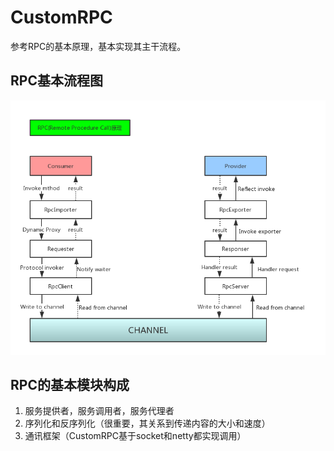 # CustomRPC
参考RPC的基本原理，基本实现其主干流程。

## RPC基本流程图
![RPC基本流程图](https://github.com/TrimGHU/CustomRPC/blob/master/src/main/resources/RPC%E7%AE%80%E6%98%93%E5%B7%A5%E4%BD%9C%E5%8E%9F%E7%90%86.png)

## RPC的基本模块构成
1. 服务提供者，服务调用者，服务代理者
2. 序列化和反序列化（很重要，其关系到传递内容的大小和速度）
3. 通讯框架（CustomRPC基于socket和netty都实现调用）
